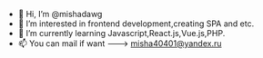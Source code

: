 - 👋 Hi, I’m @mishadawg
- 👀 I’m interested in frontend development,creating SPA and etc.
- 🌱 I’m currently learning Javascript,React.js,Vue.js,PHP.
- 📫 You can mail if want
---> misha40401@yandex.ru

<!---
mishadawg/mishadawg is a ✨ special ✨ repository because its `README.md` (this file) appears on your GitHub profile.
You can click the Preview link to take a look at your changes.
--->
